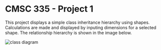 # CMSC 335 - Project 1
This project displays a simple class inheritance hierarchy using shapes. Calculations are made and displayed by inputing dimensions for a selected shape. The relationship hierarchy is shown in the image below.

![class diagram](https://i.imgur.com/zVKW3uD.png)